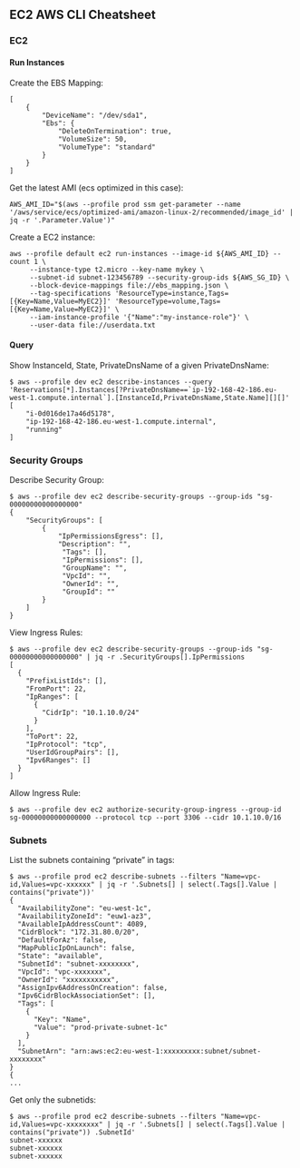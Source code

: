 EC2 AWS CLI Cheatsheet
----------------------

### EC2

#### Run Instances

Create the EBS Mapping:

    [
        {
            "DeviceName": "/dev/sda1",
            "Ebs": {
                "DeleteOnTermination": true,
                "VolumeSize": 50,
                "VolumeType": "standard"
            }
        }
    ]

Get the latest AMI (ecs optimized in this case):

    AWS_AMI_ID="$(aws --profile prod ssm get-parameter --name '/aws/service/ecs/optimized-ami/amazon-linux-2/recommended/image_id' | jq -r '.Parameter.Value')"

Create a EC2 instance:

    aws --profile default ec2 run-instances --image-id ${AWS_AMI_ID} --count 1 \
         --instance-type t2.micro --key-name mykey \
         --subnet-id subnet-123456789 --security-group-ids ${AWS_SG_ID} \
         --block-device-mappings file://ebs_mapping.json \
         --tag-specifications 'ResourceType=instance,Tags=[{Key=Name,Value=MyEC2}]' 'ResourceType=volume,Tags=[{Key=Name,Value=MyEC2}]' \
         --iam-instance-profile '{"Name":"my-instance-role"}' \
         --user-data file://userdata.txt

#### Query

Show InstanceId, State, PrivateDnsName of a given PrivateDnsName:

    $ aws --profile dev ec2 describe-instances --query 'Reservations[*].Instances[?PrivateDnsName==`ip-192-168-42-186.eu-west-1.compute.internal`].[InstanceId,PrivateDnsName,State.Name][][]'
    [
        "i-0d016de17a46d5178",
        "ip-192-168-42-186.eu-west-1.compute.internal",
        "running"
    ]

### Security Groups

Describe Security Group:

    $ aws --profile dev ec2 describe-security-groups --group-ids "sg-00000000000000000"
    {
        "SecurityGroups": [
            {
                "IpPermissionsEgress": [],
                "Description": "",
                 "Tags": [],
                 "IpPermissions": [],
                 "GroupName": "",
                 "VpcId": "",
                 "OwnerId": "",
                 "GroupId": ""
            }
        ]
    }

View Ingress Rules:

    $ aws --profile dev ec2 describe-security-groups --group-ids "sg-00000000000000000" | jq -r .SecurityGroups[].IpPermissions
    [
      {
        "PrefixListIds": [],
        "FromPort": 22,
        "IpRanges": [
          {
            "CidrIp": "10.1.10.0/24"
          }
        ],
        "ToPort": 22,
        "IpProtocol": "tcp",
        "UserIdGroupPairs": [],
        "Ipv6Ranges": []
      }
    ]

Allow Ingress Rule:

    $ aws --profile dev ec2 authorize-security-group-ingress --group-id sg-00000000000000000 --protocol tcp --port 3306 --cidr 10.1.10.0/16

### Subnets

List the subnets containing “private” in tags:

    $ aws --profile prod ec2 describe-subnets --filters "Name=vpc-id,Values=vpc-xxxxxx" | jq -r '.Subnets[] | select(.Tags[].Value | contains("private"))'
    {
      "AvailabilityZone": "eu-west-1c",
      "AvailabilityZoneId": "euw1-az3",
      "AvailableIpAddressCount": 4089,
      "CidrBlock": "172.31.80.0/20",
      "DefaultForAz": false,
      "MapPublicIpOnLaunch": false,
      "State": "available",
      "SubnetId": "subnet-xxxxxxxx",
      "VpcId": "vpc-xxxxxxx",
      "OwnerId": "xxxxxxxxxxx",
      "AssignIpv6AddressOnCreation": false,
      "Ipv6CidrBlockAssociationSet": [],
      "Tags": [
        {
          "Key": "Name",
          "Value": "prod-private-subnet-1c"
        }
      ],
      "SubnetArn": "arn:aws:ec2:eu-west-1:xxxxxxxxx:subnet/subnet-xxxxxxxx"
    }
    {
    ...

Get only the subnetids:

    $ aws --profile prod ec2 describe-subnets --filters "Name=vpc-id,Values=vpc-xxxxxxxx" | jq -r '.Subnets[] | select(.Tags[].Value | contains("private")) .SubnetId'
    subnet-xxxxxx
    subnet-xxxxxx
    subnet-xxxxxx
